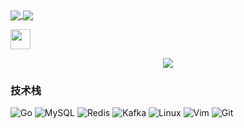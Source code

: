 <!--
**hang133/hang133** is a ✨ _special_ ✨ repository because its `README.md` (this file) appears on your GitHub profile.

Here are some ideas to get you started:

- 🔭 I’m currently working on ...
- 🌱 I’m currently learning ...
- 👯 I’m looking to collaborate on ...
- 🤔 I’m looking for help with ...
- 💬 Ask me about ...
- 📫 How to reach me: ...
- 😄 Pronouns: ...
- ⚡ Fun fact: ...
-->
<a href="https://github.com/anuraghazra/github-readme-stats">
  <img align="center" src="https://github-readme-stats.vercel.app/api?username=hang133&count_private=true&show_icons=true&theme=dark" />
</a>
<a href="https://github.com/anuraghazra/convoychat">
  <img align="center" src="https://github-readme-stats.vercel.app/api/top-langs/?username=hang133&langs_count=8&theme=dark&count_private=true&layout=compact&hide=javascript,html,css,CoffeeScript&card_width=280" />
</a>



<!-- <div align="center">                                                                               -->
<!--     <img  src="https://github-readme-streak-stats.herokuapp.com/?user=hang133&theme=dark" />   -->
<!-- </div>                                                                                             -->

<!-- **Skills:**                                                                                        -->
<!-- <code><img height="32" src="https://cdn.jsdelivr.net/npm/simple-icons@v5/icons/go.svg"></code>     -->
<!-- <code><img height="32" src="https://cdn.jsdelivr.net/npm/simple-icons@v5/icons/mysql.svg"></code>  -->
<!-- <code><img height="32" src="https://cdn.jsdelivr.net/npm/simple-icons@v5/icons/redis.svg"></code>  -->
<!-- <code><img height="32" src="https://cdn.jsdelivr.net/npm/simple-icons@v5/icons/git.svg"></code>    -->
<!-- <code><img height="32" src="https://cdn.jsdelivr.net/npm/simple-icons@v5/icons/linux.svg"></code>  -->
<code><img height="32" src="https://cdn.jsdelivr.net/npm/simple-icons@v5/icons/vim.svg"></code>

<div align="center">
    <img src="https://activity-graph.herokuapp.com/graph?username=hang133&theme=dracula" />
</div>

### 技术栈

![Go](https://img.shields.io/badge/-go-192133?style=flat-square&logo=go&logoColor=white)
![MySQL](https://img.shields.io/badge/-MySQL-192133?style=flat-square&logo=mysql&logoColor=white)
![Redis](https://img.shields.io/badge/-Redis-192133?style=flat-square&logo=redis&logoColor=white)
![Kafka](https://img.shields.io/badge/-Kafka-192133?style=flat-square&logo=apache-kafka&logoColor=white)
![Linux](https://img.shields.io/badge/-Linux-192133?style=flat-square&logo=Linux&logoColor=white)
![Vim](https://img.shields.io/badge/-Vim-192133?style=flat-square&logo=vim&logoColor=white)
![Git](https://img.shields.io/badge/-Git-192133?style=flat-square&logo=git&logoColor=white)
